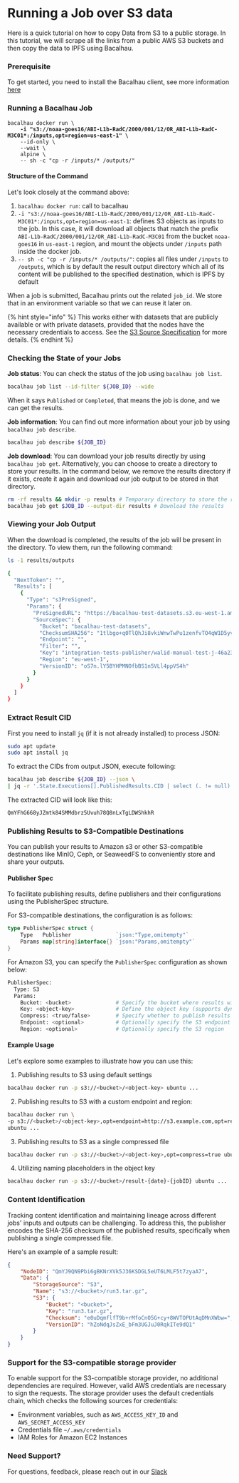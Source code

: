 # Running a Job over S3 data

Here is a quick tutorial on how to copy Data from S3 to a public storage. In this tutorial, we will scrape all the links from a public AWS S3 buckets and then copy the data to IPFS using Bacalhau.

### Prerequisite[​](http://localhost:3000/setting-up/data-ingestion/s3#prerequisite) <a href="#prerequisite" id="prerequisite"></a>

To get started, you need to install the Bacalhau client, see more information [here](broken-reference)

### Running a Bacalhau Job[​](http://localhost:3000/setting-up/data-ingestion/s3#running-a-bacalhau-job) <a href="#running-a-bacalhau-job" id="running-a-bacalhau-job"></a>

<pre class="language-bash"><code class="lang-bash">bacalhau docker run \
<strong>    -i "s3://noaa-goes16/ABI-L1b-RadC/2000/001/12/OR_ABI-L1b-RadC-M3C01*:/inputs,opt=region=us-east-1" \
</strong>    --id-only \
    --wait \
    alpine \
    -- sh -c "cp -r /inputs/* /outputs/"
</code></pre>

#### Structure of the Command[​](http://localhost:3000/setting-up/data-ingestion/s3#structure-of-the-command) <a href="#structure-of-the-command" id="structure-of-the-command"></a>

Let's look closely at the command above:

1. `bacalhau docker run`: call to bacalhau
2. `-i "s3://noaa-goes16/ABI-L1b-RadC/2000/001/12/OR_ABI-L1b-RadC-M3C01*:/inputs,opt=region=us-east-1`: defines S3 objects as inputs to the job. In this case, it will download all objects that match the prefix `ABI-L1b-RadC/2000/001/12/OR_ABI-L1b-RadC-M3C01` from the bucket `noaa-goes16` in `us-east-1` region, and mount the objects under `/inputs` path inside the docker job.
3. `-- sh -c "cp -r /inputs/* /outputs/"`: copies all files under `/inputs` to `/outputs`, which is by default the result output directory which all of its content will be published to the specified destination, which is IPFS by default

When a job is submitted, Bacalhau prints out the related `job_id`. We store that in an environment variable so that we can reuse it later on.

{% hint style="info" %}
This works either with datasets that are publicly available or with private datasets, provided that the nodes have the necessary credentials to access. See the [S3 Source Specification](broken-reference) for more details.
{% endhint %}

### Checking the State of your Jobs[​](http://localhost:3000/setting-up/data-ingestion/s3#checking-the-state-of-your-jobs) <a href="#checking-the-state-of-your-jobs" id="checking-the-state-of-your-jobs"></a>

**Job status**: You can check the status of the job using `bacalhau job list`.

```bash
bacalhau job list --id-filter ${JOB_ID} --wide
```

When it says `Published` or `Completed`, that means the job is done, and we can get the results.

**Job information**: You can find out more information about your job by using `bacalhau job describe`.

```bash
bacalhau job describe ${JOB_ID}
```

**Job download**: You can download your job results directly by using `bacalhau job get`. Alternatively, you can choose to create a directory to store your results. In the command below, we remove the results directory if it exists, create it again and download our job output to be stored in that directory.

```bash
rm -rf results && mkdir -p results # Temporary directory to store the results
bacalhau job get $JOB_ID --output-dir results # Download the results
```

### Viewing your Job Output[​](http://localhost:3000/setting-up/data-ingestion/s3#viewing-your-job-output) <a href="#viewing-your-job-output" id="viewing-your-job-output"></a>

When the download is completed, the results of the job will be present in the directory. To view them, run the following command:

```bash
ls -1 results/outputs

{
  "NextToken": "",
  "Results": [
    {
      "Type": "s3PreSigned",
      "Params": {
        "PreSignedURL": "https://bacalhau-test-datasets.s3.eu-west-1.amazonaws.com/integration-tests-publisher/walid-manual-test-j-46a23fe7-e063-4ba6-8879-aac62af732b0.tar.gz?X-Amz-Algorithm=AWS4-HMAC-SHA256&X-Amz-Credential=AKIAUEMPQ7JFSLGEPHJG%2F20240129%2Feu-west-1%2Fs3%2Faws4_request&X-Amz-Date=20240129T060142Z&X-Amz-Expires=1800&X-Amz-SignedHeaders=host&x-id=GetObject&X-Amz-Signature=cea00578ae3b03a1b52dba2d65a1bab40f1901fb7cd4ee1a0a974dc05b595f2e",
        "SourceSpec": {
          "Bucket": "bacalhau-test-datasets",
          "ChecksumSHA256": "1tlbgo+q0TlQhJi8vkiWnwTwPu1zenfvTO4qW1D5yvI=",
          "Endpoint": "",
          "Filter": "",
          "Key": "integration-tests-publisher/walid-manual-test-j-46a23fe7-e063-4ba6-8879-aac62af732b0.tar.gz",
          "Region": "eu-west-1",
          "VersionID": "oS7n.lY5BYHPMNOfbBS1n5VLl4ppVS4h"
        }
      }
    }
  ]
}
```

### Extract Result CID[​](http://localhost:3000/setting-up/data-ingestion/s3#extract-result-cid) <a href="#extract-result-cid" id="extract-result-cid"></a>

First you need to install `jq` (if it is not already installed) to process JSON:

```bash
sudo apt update
sudo apt install jq
```

To extract the CIDs from output JSON, execute following:

```bash
bacalhau job describe ${JOB_ID} --json \
| jq -r '.State.Executions[].PublishedResults.CID | select (. != null)'
```

The extracted CID will look like this:

```bash
QmYFhG668yJZmtk84SMMdbrz5Uvuh78Q8nLxTgLDWShkhR
```

### Publishing Results to S3-Compatible Destinations[​](http://localhost:3000/setting-up/data-ingestion/s3#publishing-results-to-s3-compatible-destinations) <a href="#publishing-results-to-s3-compatible-destinations" id="publishing-results-to-s3-compatible-destinations"></a>

You can publish your results to Amazon s3 or other S3-compatible destinations like MinIO, Ceph, or SeaweedFS to conveniently store and share your outputs.

#### Publisher Spec[​](http://localhost:3000/setting-up/data-ingestion/s3#publisher-spec) <a href="#publisher-spec" id="publisher-spec"></a>

To facilitate publishing results, define publishers and their configurations using the PublisherSpec structure.

For S3-compatible destinations, the configuration is as follows:

```go
type PublisherSpec struct {
    Type   Publisher              `json:"Type,omitempty"`
    Params map[string]interface{} `json:"Params,omitempty"`
}
```

For Amazon S3, you can specify the `PublisherSpec` configuration as shown below:

```bash
PublisherSpec:
  Type: S3
  Params:
    Bucket: <bucket>              # Specify the bucket where results will be stored
    Key: <object-key>             # Define the object key (supports dynamic naming using placeholders)
    Compress: <true/false>        # Specify whether to publish results as a single gzip file (default: false)
    Endpoint: <optional>          # Optionally specify the S3 endpoint
    Region: <optional>            # Optionally specify the S3 region
```

#### Example Usage[​](http://localhost:3000/setting-up/data-ingestion/s3#example-usage) <a href="#example-usage" id="example-usage"></a>

Let's explore some examples to illustrate how you can use this:

1. Publishing results to S3 using default settings

```bash
bacalhau docker run -p s3://<bucket>/<object-key> ubuntu ...
```

2. Publishing results to S3 with a custom endpoint and region:

```bash
bacalhau docker run \
-p s3://<bucket>/<object-key>,opt=endpoint=http://s3.example.com,opt=region=us-east-1 \
ubuntu ...
```

3. Publishing results to S3 as a single compressed file

```bash
bacalhau docker run -p s3://<bucket>/<object-key>,opt=compress=true ubuntu ...
```

4. Utilizing naming placeholders in the object key

```bash
bacalhau docker run -p s3://<bucket>/result-{date}-{jobID} ubuntu ...
```

### Content Identification[​](http://localhost:3000/setting-up/data-ingestion/s3#content-identification) <a href="#content-identification" id="content-identification"></a>

Tracking content identification and maintaining lineage across different jobs' inputs and outputs can be challenging. To address this, the publisher encodes the SHA-256 checksum of the published results, specifically when publishing a single compressed file.

Here's an example of a sample result:

```json
{
    "NodeID": "QmYJ9QN9Pbi6gBKNrXVk5J36KSDGL5eUT6LMLF5t7zyaA7",
    "Data": {
        "StorageSource": "S3",
        "Name": "s3://<bucket>/run3.tar.gz",
        "S3": {
            "Bucket": "<bucket>",
            "Key": "run3.tar.gz",
            "Checksum": "e0uDqmflfT9b+rMfoCnO5G+cy+8WVTOPUtAqDMnXWbw=",
            "VersionID": "hZoNdqJsZxE_bFm3UGJuJ0RqkITe9dQ1"
        }
    }
}
```

### Support for the S3-compatible storage provider[​](http://localhost:3000/setting-up/data-ingestion/s3#support-for-the-s3-compatible-storage-provider) <a href="#support-for-the-s3-compatible-storage-provider" id="support-for-the-s3-compatible-storage-provider"></a>

To enable support for the S3-compatible storage provider, no additional dependencies are required. However, valid AWS credentials are necessary to sign the requests. The storage provider uses the default credentials chain, which checks the following sources for credentials:

* Environment variables, such as `AWS_ACCESS_KEY_ID` and `AWS_SECRET_ACCESS_KEY`
* Credentials file `~/.aws/credentials`
* IAM Roles for Amazon EC2 Instances

### Need Support?[​](http://localhost:3000/setting-up/data-ingestion/s3#need-support) <a href="#need-support" id="need-support"></a>

For questions, feedback, please reach out in our [Slack](https://bacalhauproject.slack.com/)
